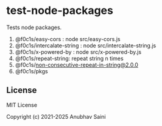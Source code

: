 # test-node-packages

Tests node packages.

1. @f0c1s/easy-cors : node src/easy-cors.js
2. @f0c1s/intercalate-string : node src/intercalate-string.js
3. @f0c1s/x-powered-by : node src/x-powered-by.js
4. @f0c1s/repeat-string: repeat string n times
5. @f0c1s/non-consecutive-repeat-in-string@2.0.0
6. @f0c1s/pkgs

## License

MIT License

Copyright (c) 2021-2025 Anubhav Saini

